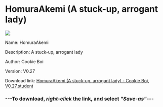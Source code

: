 # HomuraAkemi (A stuck-up, arrogant lady)

<img src = "https://raw.githubusercontent.com/Arbiter1223/Koukou-Gurashi-Custom-Students/master/Students/Files/HomuraAkemi%20(A%20stuck-up%2C%20arrogant%20lady).png">

Name: HomuraAkemi

Description: A stuck-up, arrogant lady

Author: Cookie Boi

Version: V0.27

Download link: <a href="https://raw.githubusercontent.com/Arbiter1223/Koukou-Gurashi-Custom-Students/master/Students/Files/HomuraAkemi%20(A%20stuck-up%2C%20arrogant%20lady)%20-%20Cookie%20Boi%2C%20V0.27.student">HomuraAkemi (A stuck-up, arrogant lady) - Cookie Boi, V0.27.student</a>

### ---**To download, _right-click_ the link, and select _"Save-as"_**---

